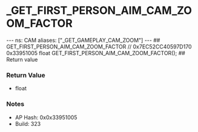 # _GET_FIRST_PERSON_AIM_CAM_ZOOM_FACTOR

--- ns: CAM aliases: ["_GET_GAMEPLAY_CAM_ZOOM"] --- ## GET_FIRST_PERSON_AIM_CAM_ZOOM_FACTOR  // 0x7EC52CC40597D170 0x33951005 float GET_FIRST_PERSON_AIM_CAM_ZOOM_FACTOR();  ## Return value

### Return Value
* float

### Notes
* AP Hash: 0x0x33951005
* Build: 323

